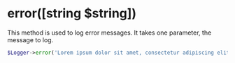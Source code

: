 # error([string $string])
This method is used to log error messages. It takes one parameter, the message to log.

```php
$Logger->error('Lorem ipsum dolor sit amet, consectetur adipiscing elit.');
```
